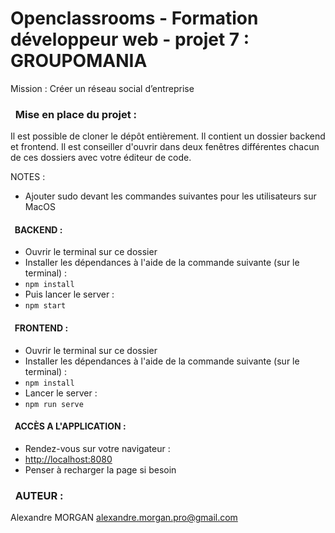 # Openclassrooms - Formation développeur web - projet 7 :         GROUPOMANIA

Mission :
Créer un réseau social d’entreprise

### &nbsp; Mise en place du projet :

Il est possible de cloner le dépôt entièrement. Il contient un dossier backend et frontend.
Il est conseiller d'ouvrir dans deux fenêtres différentes chacun de ces dossiers avec votre éditeur de code.

NOTES : 
* Ajouter sudo devant les commandes suivantes pour les utilisateurs sur MacOS

#### &nbsp; BACKEND :
* Ouvrir le terminal sur ce dossier
* Installer les dépendances à l'aide de la commande suivante (sur le terminal) : 
* `npm install`
* Puis lancer le server :
* `npm start`

#### &nbsp; FRONTEND :
* Ouvrir le terminal sur ce dossier
* Installer les dépendances à l'aide de la commande suivante (sur le terminal) : 
* `npm install`
* Lancer le server :
* `npm run serve`

#### &nbsp; ACCÈS A L'APPLICATION :
* Rendez-vous sur votre navigateur :
* [http://localhost:8080](http://localhost:8080)
* Penser à recharger la page si besoin


### &nbsp; AUTEUR :
Alexandre MORGAN
alexandre.morgan.pro@gmail.com
